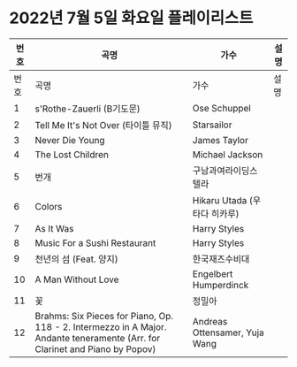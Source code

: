# 2022년 7월 5일 화요일 플레이리스트

| 번호 | 곡명 | 가수 | 설명 |
|------|------|------|------|
| 번호 | 곡명 | 가수 | 설명 |
| 1 | s'Rothe-Zauerli (B기도문) | Ose Schuppel |  |
| 2 | Tell Me It's Not Over (타이틀 뮤직) | Starsailor |  |
| 3 | Never Die Young | James Taylor |  |
| 4 | The Lost Children | Michael Jackson |  |
| 5 | 번개 | 구남과여라이딩스텔라 |  |
| 6 | Colors | Hikaru Utada (우타다 히카루) |  |
| 7 | As It Was | Harry Styles |  |
| 8 | Music For a Sushi Restaurant | Harry Styles |  |
| 9 | 천년의 섬 (Feat. 양지) | 한국재즈수비대 |  |
| 10 | A Man Without Love | Engelbert Humperdinck |  |
| 11 | 꽃 | 정밀아 |  |
| 12 | Brahms: Six Pieces for Piano, Op. 118 - 2. Intermezzo in A Major. Andante teneramente (Arr. for Clarinet and Piano by Popov) | Andreas Ottensamer, Yuja Wang |  |
